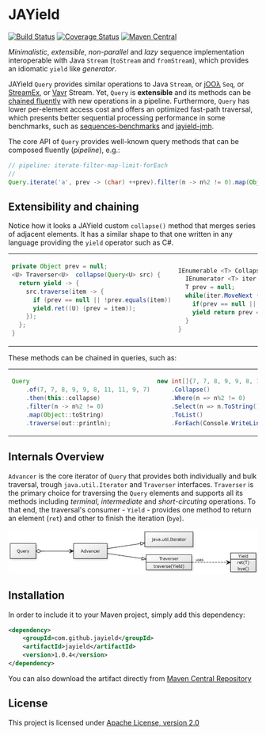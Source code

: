 # JAYield

[![Build Status](https://sonarcloud.io/api/project_badges/measure?project=com.github.jayield%3Ajayield&metric=alert_status)](https://sonarcloud.io/dashboard?id=com.github.jayield%3Ajayield)
[![Coverage Status](https://sonarcloud.io/api/project_badges/measure?project=com.github.jayield%3Ajayield&metric=coverage)](https://sonarcloud.io/component_measures?id=com.github.jayield%3Ajayield&metric=Coverage)
[![Maven Central](https://maven-badges.herokuapp.com/maven-central/com.github.jayield/jayield/badge.svg)](https://maven-badges.herokuapp.com/maven-central/com.github.jayield/jayield)

_Minimalistic_, _extensible_, _non-parallel_ and _lazy_ sequence implementation interoperable with Java
`Stream` (`toStream` and `fromStream`), which provides an idiomatic `yield` like _generator_.

JAYield `Query` provides similar operations to Java `Stream`, or
[jOOλ][18] `Seq`, or [StreamEx][16], or [Vavr][19] Stream. 
Yet, `Query` is **extensible** and its methods can be [chained
fluently](#extensibility-and-chaining) with new operations in a pipeline.
Furthermore, `Query` has lower per-element access cost and offers an optimized
fast-path traversal, which presents better sequential processing performance in
some benchmarks, such as [sequences-benchmarks][20] and [jayield-jmh][21].

The core API of `Query` provides well-known query methods that can be 
composed fluently (_pipeline_), e.g.:

```java
// pipeline: iterate-filter-map-limit-forEach
//
Query.iterate('a', prev -> (char) ++prev).filter(n -> n%2 != 0).map(Object::toString).limit(10).forEach(out::println);
```


## Extensibility and chaining

Notice how it looks a JAYield custom `collapse()` method that merges series of adjacent elements.
It has a similar shape to that one written in any language providing the `yield` operator
such as C\#.

<table class="table">
    <tr class="row">
        <td>

```java
private Object prev = null;
<U> Traverser<U>  collapse(Query<U> src) {
  return yield -> {
    src.traverse(item -> {
      if (prev == null || !prev.equals(item))
      yield.ret((U) (prev = item));
    });
  };
}
```

</td>
<td>

```csharp
IEnumerable <T> Collapse <T>(this IEnumerable <T> src) {
  IEnumerator <T> iter = src.GetEnumerator();
  T prev = null;
  while(iter.MoveNext ()) {
    if(prev == null || !prev.Equals(iter.Current))
    yield return prev = iter.Current;
  }
}
```

</td>
</tr>
</table>

These methods can be chained in queries, such as:

<table class="table">
    <tr class="row">
        <td>

```java
Query
    .of(7, 7, 8, 9, 9, 8, 11, 11, 9, 7)
    .then(this::collapse)
    .filter(n -> n%2 != 0)
    .map(Object::toString)
    .traverse(out::println);

```

</td>
<td>

```csharp
new int[]{7, 7, 8, 9, 9, 8, 11, 11, 9, 7}
    .Collapse()
    .Where(n => n%2 != 0)
    .Select(n => n.ToString())
    .ToList()
    .ForEach(Console.WriteLine
```

</td>
</tr>
</table>

## Internals Overview

`Advancer` is the core iterator of `Query` that provides both individually and
bulk traversal, trough `java.util.Iterator` and `Traverser` interfaces.
`Traverser` is the primary choice for traversing the `Query` elements and 
supports all its methods including _terminal_, _intermediate_ and _short-circuting_
operations.
To that end, the traversal's consumer - `Yield` - provides one method to return
an element (`ret`) and other to finish the iteration (`bye`).

<img src="assets/Query-uml.png" width="600px">

## Installation

In order to include it to your Maven project, simply add this dependency:

```xml
<dependency>
    <groupId>com.github.jayield</groupId>
    <artifactId>jayield</artifactId>
    <version>1.0.4</version>
</dependency>
```

You can also download the artifact directly from [Maven
Central Repository](http://repo1.maven.org/maven2/com/github/jayield/jayield/)


## License

This project is licensed under [Apache License,
version 2.0](https://www.apache.org/licenses/LICENSE-2.0)

[16]: https://github.com/amaembo/streamex
[18]: https://github.com/jOOQ/jOOL
[19]: https://github.com/vavr-io/vavr
[20]: https://github.com/tinyield/sequences-benchmarks
[21]: https://github.com/jayield/jayield-jmh